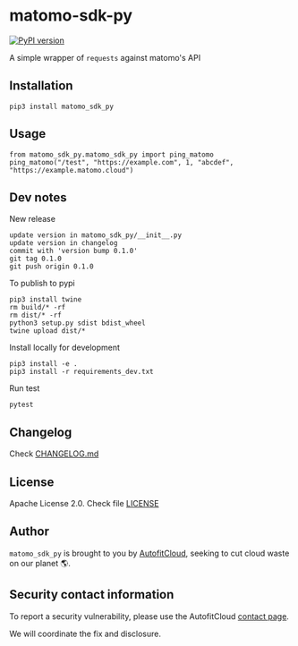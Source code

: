 # matomo-sdk-py

[![PyPI version](https://badge.fury.io/py/matomo_sdk_py.svg)](https://badge.fury.io/py/matomo_sdk_py)

A simple wrapper of `requests` against matomo's API


## Installation

```
pip3 install matomo_sdk_py
```


## Usage

```
from matomo_sdk_py.matomo_sdk_py import ping_matomo
ping_matomo("/test", "https://example.com", 1, "abcdef", "https://example.matomo.cloud")
```

## Dev notes

New release

```
update version in matomo_sdk_py/__init__.py
update version in changelog
commit with 'version bump 0.1.0'
git tag 0.1.0
git push origin 0.1.0
```

To publish to pypi

```
pip3 install twine
rm build/* -rf
rm dist/* -rf
python3 setup.py sdist bdist_wheel
twine upload dist/*
```

Install locally for development

```
pip3 install -e .
pip3 install -r requirements_dev.txt
```

Run test

```
pytest
```


## Changelog

Check [CHANGELOG.md](CHANGELOG.md)


## License

Apache License 2.0. Check file [LICENSE](LICENSE)


## Author

`matomo_sdk_py` is brought to you by [AutofitCloud](https://www.autofitcloud.com),
seeking to cut cloud waste on our planet  🌎.


## Security contact information

<!-- inspired from https://github.com/pytest-dev/pytest-mock/#security-contact-information -->

To report a security vulnerability, please use the AutofitCloud [contact page](https://autofitcloud.com/contact).

We will coordinate the fix and disclosure.

